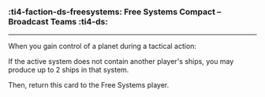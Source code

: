 ### :ti4-faction-ds-freesystems: __Free Systems Compact – Broadcast Teams__ :ti4-ds:

---
When you gain control of a planet during a tactical action:

If the active system does not contain another player's ships, you may produce up to 2 ships in that system.

Then, return this card to the Free Systems player.